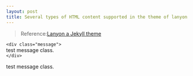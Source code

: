 ```yaml
---
layout: post
title: Several types of HTML content supported in the theme of lanyon
---
```


>Reference:[Lanyon a Jekyll theme](http://lanyon.getpoole.com/)

`<div class="message">`
<br>
  test message class.
<br>
`</div>`

<div class="message">
  test message class.
</div>



